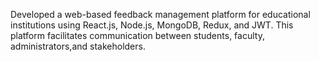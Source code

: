 Developed a web-based feedback management platform for educational institutions using React.js, Node.js, MongoDB, Redux, and JWT. This platform facilitates communication between students, faculty, administrators,and stakeholders.

